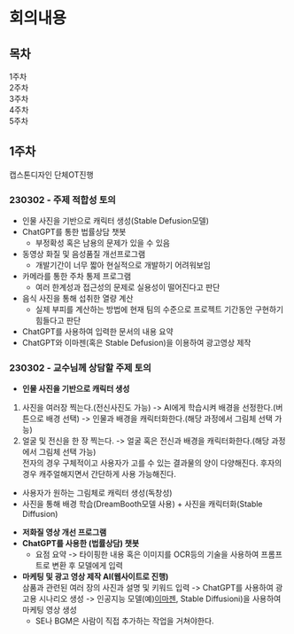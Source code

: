 # 회의내용
## 목차
1주차   
2주차   
3주차   
4주차   
5주차   
## 1주차
캡스톤디자인 단체OT진행
### 230302 - 주제 적합성 토의
* 인물 사진을 기반으로 캐릭터 생성(Stable Defusion모델)
* ChatGPT를 통한 법률상담 챗봇
  - 부정확성 혹은 남용의 문제가 있을 수 있음
* 동영상 화질 및 음성품질 개선프로그램
  - 개발기간이 너무 짧아 현실적으로 개발하기 어려워보임
* 카메라를 통한 주차 통제 프로그램
  - 여러 한계성과 접근성의 문제로 실용성이 떨어진다고 판단
* 음식 사진을 통해 섭취한 열량 계산
  - 실제 부피를 계산하는 방법에 현재 팀의 수준으로 프로젝트 기간동안 구현하기 힘들다고 판단
* ChatGPT를 사용하여 입력한 문서의 내용 요약
* ChatGPT와 이마젠(혹은 Stable Defusion)을 이용하여 광고영상 제작

### 230302 - 교수님께 상담할 주제 토의
* __인물 사진을 기반으로 캐릭터 생성__   
1. 사진을 여러장 찍는다.(전신사진도 가능) -> AI에게 학습시켜 배경을 선정한다.(버튼으로 배경 선택) -> 인물과 배경을 캐릭터화한다.(해당 과정에서 그림체 선택 가능)
2. 얼굴 및 전신을 한 장 찍는다. -> 얼굴 혹은 전신과 배경을 캐릭터화한다.(해당 과정에서 그림체 선택 가능)   
전자의 경우 구체적이고 사용자가 고를 수 있는 결과물의 양이 다양해진다. 후자의 경우 캐주얼해지면서 간단하게 사용 가능해진다.
  - 사용자가 원하는 그림체로 캐릭터 생성(독창성)
  - 사진을 통해 배경 학습(DreamBooth모델 사용) + 사진을 캐릭터화(Stable Diffusion)
* __저화질 영상 개선 프로그램__
* __ChatGPT를 사용한 (법률상담) 챗봇__
  - 요점 요약 -> 타이핑한 내용 혹은 이미지를 OCR등의 기술을 사용하여 프롬프트로 변환 후 모델에게 입력
* __마케팅 및 광고 영상 제작 AI(웹사이트로 진행)__   
삼품과 관련된 여러 장의 사진과 설명 및 키워드 입력 -> ChatGPT를 사용하여 광고용 시나리오 생성 -> 인공지능 모델(예)[이마젠](https://www.aitimes.com/news/articleView.html?idxno=147178), Stable Diffusioni)을 사용하여 마케팅 영상 생성
  - SE나 BGM은 사람이 직접 추가하는 작업을 거쳐야한다.
